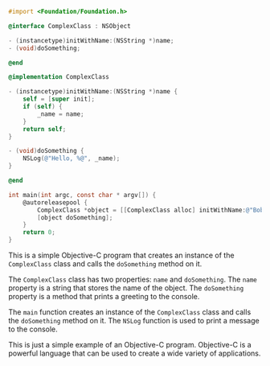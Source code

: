 ```objective-c
#import <Foundation/Foundation.h>

@interface ComplexClass : NSObject

- (instancetype)initWithName:(NSString *)name;
- (void)doSomething;

@end

@implementation ComplexClass

- (instancetype)initWithName:(NSString *)name {
    self = [super init];
    if (self) {
        _name = name;
    }
    return self;
}

- (void)doSomething {
    NSLog(@"Hello, %@", _name);
}

@end

int main(int argc, const char * argv[]) {
    @autoreleasepool {
        ComplexClass *object = [[ComplexClass alloc] initWithName:@"Bob"];
        [object doSomething];
    }
    return 0;
}
```

This is a simple Objective-C program that creates an instance of the `ComplexClass` class and calls the `doSomething` method on it.

The `ComplexClass` class has two properties: `name` and `doSomething`. The `name` property is a string that stores the name of the object. The `doSomething` property is a method that prints a greeting to the console.

The `main` function creates an instance of the `ComplexClass` class and calls the `doSomething` method on it. The `NSLog` function is used to print a message to the console.

This is just a simple example of an Objective-C program. Objective-C is a powerful language that can be used to create a wide variety of applications.